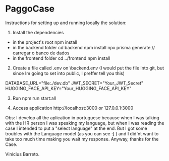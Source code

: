 # PaggoCase

Instructions for setting up and running locally the solution:

1. Install the dependencies 
* in the project's root
  npm install
* in the backend folder
  cd backend
  npm install
  npx prisma generate // carregar o banco de dados
* in the frontend folder
  cd ../frontend
  npm install

2. Create a file called .env on \backend\.env (I would put the file into git, but since Im going to set into public, I preffer tell you this)

DATABASE_URL="file:./dev.db"
JWT_SECRET="Your_JWT_Secret"
HUGGING_FACE_API_KEY="Your_HUGGING_FACE_API_KEY"

3. Run
  npm run start:all

4. Access application
  http://localhost:3000 or 127.0.0.1:3000

Obs: I develop all the aplication in portuguese because when I was talking with the HR person I was speaking my language, but when I was reading the case I intended to put a "select language" at the end. But I got some troubles with the Language model (as you can see :[ ) and I did'nt want to take too much time making you wait my response.
Anyway, thanks for the Case.

Vinícius Barreto.